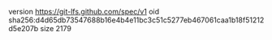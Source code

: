 version https://git-lfs.github.com/spec/v1
oid sha256:d4d65db73547688b16e4b4e11bc3c51c5277eb467061caa1b18f51212d5e207b
size 2179
